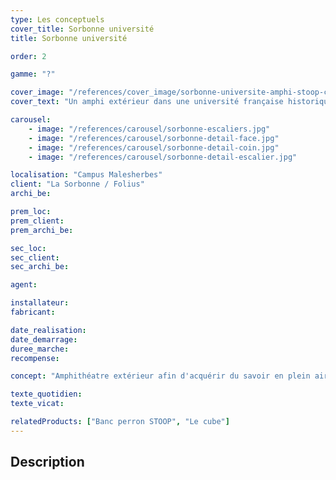 ```yaml
---
type: Les conceptuels
cover_title: Sorbonne université
title: Sorbonne université

order: 2

gamme: "?"

cover_image: "/references/cover_image/sorbonne-universite-amphi-stoop-cube.jpg"
cover_text: "Un amphi extérieur dans une université française historique"

carousel:
    - image: "/references/carousel/sorbonne-escaliers.jpg"
    - image: "/references/carousel/sorbonne-detail-face.jpg"
    - image: "/references/carousel/sorbonne-detail-coin.jpg"
    - image: "/references/carousel/sorbonne-detail-escalier.jpg"

localisation: "Campus Malesherbes"
client: "La Sorbonne / Folius"
archi_be:

prem_loc:
prem_client:
prem_archi_be:

sec_loc:
sec_client:
sec_archi_be:

agent:

installateur:
fabricant:

date_realisation:
date_demarrage:
duree_marche:
recompense:

concept: "Amphithéatre extérieur afin d'acquérir du savoir en plein air"

texte_quotidien:
texte_vicat:

relatedProducts: ["Banc perron STOOP", "Le cube"]
---
```


## Description
